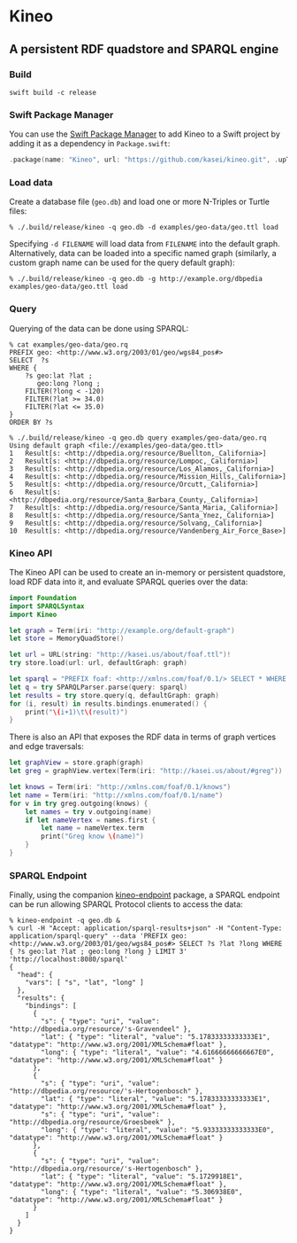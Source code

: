 # Kineo

## A persistent RDF quadstore and SPARQL engine

### Build

`swift build -c release`

### Swift Package Manager

You can use the [Swift Package Manager](https://swift.org/package-manager/) to add Kineo to a Swift project by adding it as a dependency in `Package.swift`:

```swift
.package(name: "Kineo", url: "https://github.com/kasei/kineo.git", .upToNextMinor(from: "0.0.91")),
```

### Load data

Create a database file (`geo.db`) and load one or more N-Triples or Turtle files:

```
% ./.build/release/kineo -q geo.db -d examples/geo-data/geo.ttl load
```

Specifying `-d FILENAME` will load data from `FILENAME` into the default graph.
Alternatively, data can be loaded into a specific named graph (similarly, a
custom graph name can be used for the query default graph):

```
% ./.build/release/kineo -q geo.db -g http://example.org/dbpedia examples/geo-data/geo.ttl load
```

### Query

Querying of the data can be done using SPARQL:

```
% cat examples/geo-data/geo.rq
PREFIX geo: <http://www.w3.org/2003/01/geo/wgs84_pos#>
SELECT  ?s
WHERE {
	?s geo:lat ?lat ;
	   geo:long ?long ;
	FILTER(?long < -120)
	FILTER(?lat >= 34.0)
	FILTER(?lat <= 35.0)
}
ORDER BY ?s

% ./.build/release/kineo -q geo.db query examples/geo-data/geo.rq
Using default graph <file://examples/geo-data/geo.ttl>
1	Result[s: <http://dbpedia.org/resource/Buellton,_California>]
2	Result[s: <http://dbpedia.org/resource/Lompoc,_California>]
3	Result[s: <http://dbpedia.org/resource/Los_Alamos,_California>]
4	Result[s: <http://dbpedia.org/resource/Mission_Hills,_California>]
5	Result[s: <http://dbpedia.org/resource/Orcutt,_California>]
6	Result[s: <http://dbpedia.org/resource/Santa_Barbara_County,_California>]
7	Result[s: <http://dbpedia.org/resource/Santa_Maria,_California>]
8	Result[s: <http://dbpedia.org/resource/Santa_Ynez,_California>]
9	Result[s: <http://dbpedia.org/resource/Solvang,_California>]
10	Result[s: <http://dbpedia.org/resource/Vandenberg_Air_Force_Base>]
```

### Kineo API

The Kineo API can be used to create an in-memory or persistent quadstore,
load RDF data into it, and evaluate SPARQL queries over the data:

```swift
import Foundation
import SPARQLSyntax
import Kineo

let graph = Term(iri: "http://example.org/default-graph")
let store = MemoryQuadStore()

let url = URL(string: "http://kasei.us/about/foaf.ttl")!
try store.load(url: url, defaultGraph: graph)

let sparql = "PREFIX foaf: <http://xmlns.com/foaf/0.1/> SELECT * WHERE { ?person a foaf:Person ; foaf:name ?name }"
let q = try SPARQLParser.parse(query: sparql)
let results = try store.query(q, defaultGraph: graph)
for (i, result) in results.bindings.enumerated() {
    print("\(i+1)\t\(result)")
}
```

There is also an API that exposes the RDF data in terms of graph vertices and edge traversals:

```swift
let graphView = store.graph(graph)
let greg = graphView.vertex(Term(iri: "http://kasei.us/about/#greg"))

let knows = Term(iri: "http://xmlns.com/foaf/0.1/knows")
let name = Term(iri: "http://xmlns.com/foaf/0.1/name")
for v in try greg.outgoing(knows) {
    let names = try v.outgoing(name)
    if let nameVertex = names.first {
        let name = nameVertex.term
        print("Greg know \(name)")
    }
}
```

### SPARQL Endpoint

Finally, using the companion [kineo-endpoint](https://github.com/kasei/kineo-endpoint) package,
a SPARQL endpoint can be run allowing SPARQL Protocol clients to access the data:

```
% kineo-endpoint -q geo.db &
% curl -H "Accept: application/sparql-results+json" -H "Content-Type: application/sparql-query" --data 'PREFIX geo: <http://www.w3.org/2003/01/geo/wgs84_pos#> SELECT ?s ?lat ?long WHERE { ?s geo:lat ?lat ; geo:long ?long } LIMIT 3' 'http://localhost:8080/sparql'
{
  "head": {
    "vars": [ "s", "lat", "long" ]
  },
  "results": {
    "bindings": [
      {
        "s": { "type": "uri", "value": "http://dbpedia.org/resource/'s-Gravendeel" },
        "lat": { "type": "literal", "value": "5.17833333333333E1", "datatype": "http://www.w3.org/2001/XMLSchema#float" },
        "long": { "type": "literal", "value": "4.61666666666667E0", "datatype": "http://www.w3.org/2001/XMLSchema#float" }
      },
      {
        "s": { "type": "uri", "value": "http://dbpedia.org/resource/'s-Hertogenbosch" },
        "lat": { "type": "literal", "value": "5.17833333333333E1", "datatype": "http://www.w3.org/2001/XMLSchema#float" },
        "s": { "type": "uri", "value": "http://dbpedia.org/resource/Groesbeek" },
        "long": { "type": "literal", "value": "5.93333333333333E0", "datatype": "http://www.w3.org/2001/XMLSchema#float" }
      },
      {
        "s": { "type": "uri", "value": "http://dbpedia.org/resource/'s-Hertogenbosch" },
        "lat": { "type": "literal", "value": "5.1729918E1", "datatype": "http://www.w3.org/2001/XMLSchema#float" },
        "long": { "type": "literal", "value": "5.306938E0", "datatype": "http://www.w3.org/2001/XMLSchema#float" }
      }
    ]
  }
}
```
